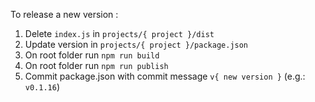 To release a new version :
1. Delete `index.js` in `projects/{ project }/dist`
2. Update version in `projects/{ project }/package.json`
3. On root folder run `npm run build`
4. On root folder run `npm run publish`
5. Commit package.json with commit message `v{ new version }` (e.g.: `v0.1.16`)